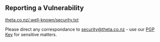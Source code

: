 ## Reporting a Vulnerability

[theta.co.nz/.well-known/security.txt](https://theta.co.nz/.well-known/security.txt)

Please direct any correspondance to [security@theta.co.nz](mailto:security@theta.co.nz?subject=[GitHub]%20Security%20Report) - use our [PGP Key](https://theta.co.nz/.well-known/security@theta.co.nz.asc) for sensitive matters.
